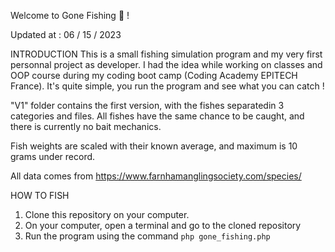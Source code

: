 Welcome to Gone Fishing 🎣 ! 

Updated at : 06 / 15 / 2023

INTRODUCTION
This is a small fishing simulation program and my very first personnal project as developer. I had the idea while working on classes and OOP course during my coding boot camp (Coding Academy EPITECH France).
It's quite simple, you run the program and see what you can catch !

"V1" folder contains the first version, with the fishes separatedin 3 categories and files. All fishes have the same chance to be caught, and there is currently no bait mechanics.

Fish weights are scaled with their known average, and maximum is 10 grams under record.

All data comes from https://www.farnhamanglingsociety.com/species/

HOW TO FISH
1. Clone this repository on your computer.
2. On your computer, open a terminal and go to the cloned repository
3. Run the program using the command ``` php gone_fishing.php ```

